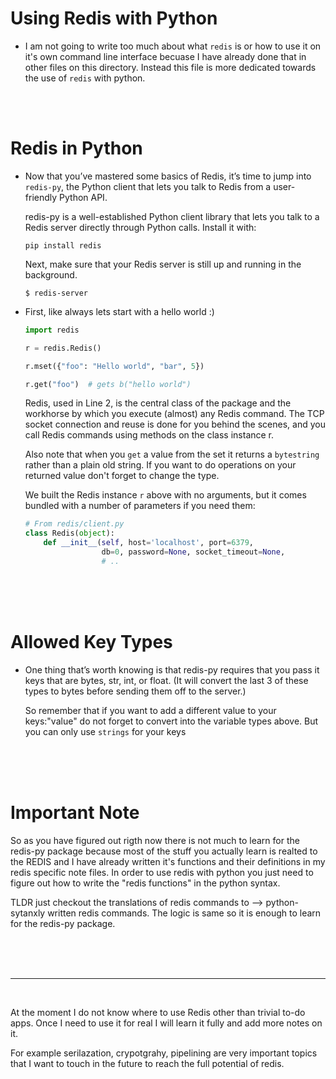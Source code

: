 # Using Redis with Python

- I am not going to write too much about what `redis` is or how to use it on it's own command line interface becuase I have already done that in other files on this directory. Instead this file is more dedicated towards the use of `redis` with python.

<br>
<br>

# Redis in Python

- Now that you’ve mastered some basics of Redis, it’s time to jump into `redis-py`, the Python client that lets you talk to Redis from a user-friendly Python API.
  
  redis-py is a well-established Python client library that lets you talk to a Redis server directly through Python calls. Install it with:
  ```
  pip install redis
  ```
  Next, make sure that your Redis server is still up and running in the background. 
  ```
  $ redis-server
  ```
  
- First, like always lets start with a hello world :) 
  ```python
  import redis
  
  r = redis.Redis()
  
  r.mset({"foo": "Hello world", "bar", 5})
  
  r.get("foo")  # gets b("hello world")
  ```
  Redis, used in Line 2, is the central class of the package and the workhorse by which you execute (almost) any Redis command. The TCP socket connection and reuse is done for you behind the scenes, and you call Redis commands using methods on the class instance r.
  
  Also note that when you `get` a value from the set it returns a `bytestring` rather than a plain old string. If you want to do operations on your returned value don't forget to change the type.
  
  We built the Redis instance `r` above with no arguments, but it comes bundled with a number of parameters if you need them:
  ```python
  # From redis/client.py
  class Redis(object):
      def __init__(self, host='localhost', port=6379,
                   db=0, password=None, socket_timeout=None,
                   # ..
  ```
  
<br>
<br>
<br>

# Allowed Key Types

- One thing that’s worth knowing is that redis-py requires that you pass it keys that are bytes, str, int, or float. (It will convert the last 3 of these types to bytes before sending them off to the server.)
  
  So remember that if you want to add a different value to your keys:"value" do not forget to convert into the variable types above. But you can only use `strings` for your keys
  
<br>
<br>
<br>

# Important Note

So as you have figured out rigth now there is not much to learn for the redis-py package because most of the stuff you actually learn is realted to the REDIS and I have already written it's functions and their definitions in my redis specific note files. In order to use redis with python you just need to figure out how to write the "redis functions" in the python syntax.

TLDR just checkout the translations of redis commands to --> python-sytanxly written redis commands. The logic is same so it is enough to learn for the redis-py package.

<br>
<br>
<br>

---

<br>

At the moment I do not know where to use Redis other than trivial to-do apps. Once I need to use it for real I will learn it fully and add more notes on it.

For example serilazation, crypotgrahy, pipelining are very important topics that I want to touch in the future to reach the full potential of redis.
